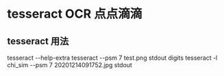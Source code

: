 # tesseract OCR 点点滴滴

## tesseract 用法

tesseract --help-extra
tesseract  --psm 7  test.png stdout digits
tesseract -l chi_sim --psm 7  20201214091752.jpg stdout
